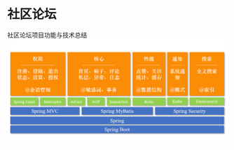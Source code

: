 # 社区论坛
社区论坛项目功能与技术总结
![项目总结](https://github.com/ZorrowHu/community/blob/master/src/%E9%A1%B9%E7%9B%AE%E6%80%BB%E7%BB%93.png)
